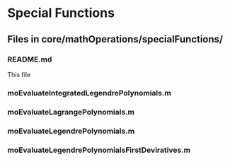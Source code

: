 <h1>Special Functions</h1>

<h2>Files in core/mathOperations/specialFunctions/</h2>

<h3>README.md</h3>
This file

<h3>moEvaluateIntegratedLegendrePolynomials.m</h3>

<h3>moEvaluateLagrangePolynomials.m</h3>

<h3>moEvaluateLegendrePolynomials.m</h3>

<h3>moEvaluateLegendrePolynomialsFirstDeviratives.m</h3>